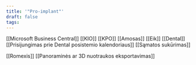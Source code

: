 ```yaml
---
title: '"Pro-implant"'
draft: false
tags:
---
```

[[Microsoft Business Central]]
	[[KIO]]
	[[KPO]]
[[Amosas]]
	[[Eik]]
	[[Dental]]
		[[Prisijungimas prie Dental posistemio kalendoriaus]]
		[[Sąmatos sukūrimas]]
		
[[Romexis]]
	[[Panoraminės ar 3D nuotraukos eksportavimas]]




